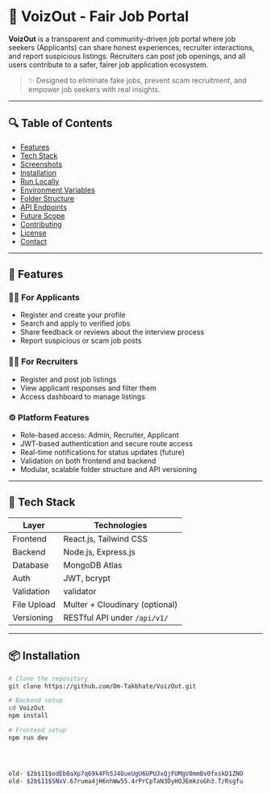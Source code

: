 # 🚀 VoizOut - Fair Job Portal

**VoizOut** is a transparent and community-driven job portal where job seekers (Applicants) can share honest experiences, recruiter interactions, and report suspicious listings. Recruiters can post job openings, and all users contribute to a safer, fairer job application ecosystem.

> ✨ Designed to eliminate fake jobs, prevent scam recruitment, and empower job seekers with real insights.

---

## 🔍 Table of Contents

- [Features](#-features)
- [Tech Stack](#-tech-stack)
- [Screenshots](#-screenshots)
- [Installation](#-installation)
- [Run Locally](#-run-locally)
- [Environment Variables](#-environment-variables)
- [Folder Structure](#-folder-structure)
- [API Endpoints](#-api-endpoints)
- [Future Scope](#-future-scope)
- [Contributing](#-contributing)
- [License](#-license)
- [Contact](#-contact)

---

## 🎯 Features

### 🧑‍💼 For Applicants
- Register and create your profile
- Search and apply to verified jobs
- Share feedback or reviews about the interview process
- Report suspicious or scam job posts

### 🧑‍💼 For Recruiters
- Register and post job listings
- View applicant responses and filter them
- Access dashboard to manage listings

### ⚙️ Platform Features
- Role-based access: Admin, Recruiter, Applicant
- JWT-based authentication and secure route access
- Real-time notifications for status updates (future)
- Validation on both frontend and backend
- Modular, scalable folder structure and API versioning

---

## 🧠 Tech Stack

| Layer       | Technologies |
|-------------|--------------|
| Frontend    | React.js, Tailwind CSS |
| Backend     | Node.js, Express.js |
| Database    | MongoDB Atlas |
| Auth        | JWT, bcrypt |
| Validation  | validator |
| File Upload | Multer + Cloudinary (optional) | (future planning)
| Versioning  | RESTful API under `/api/v1/` |

---



## 📦 Installation

```bash
# Clone the repository
git clone https://github.com/Om-Takbhate/VoizOut.git 

# Backend setup
cd VoizOut
npm install

# Frontend setup
npm run dev




old- $2b$11$odEb0aXp7q69k4Fh5J4OueUgU6UPUJxQjFUMgV0mmBv0fxskD1ZNO
old- $2b$11$SNxV.67ruma4jH6nhWw55.4rPrCpTaN3DyHOJEmkzoGh3.T/Rsgfu